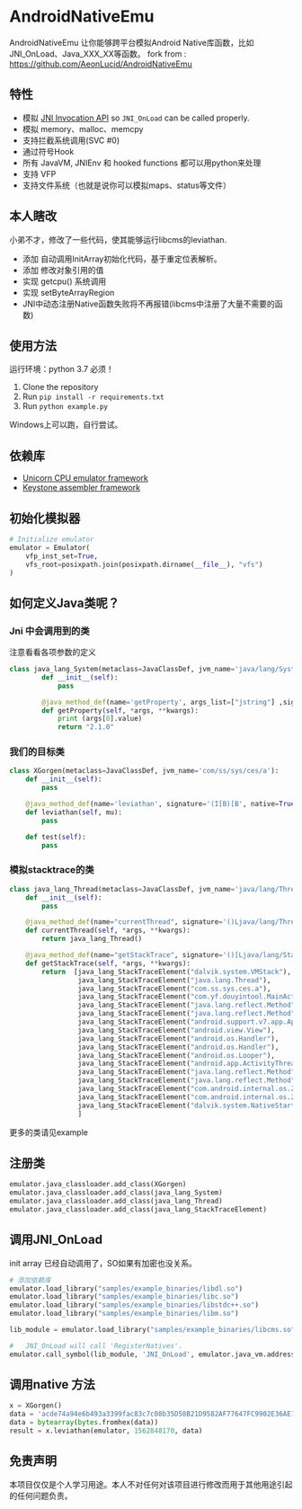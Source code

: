 # AndroidNativeEmu
AndroidNativeEmu 让你能够跨平台模拟Android Native库函数，比如JNI_OnLoad、Java_XXX_XX等函数。
fork from  : https://github.com/AeonLucid/AndroidNativeEmu

## 特性
- 模拟 [JNI Invocation API](https://docs.oracle.com/javase/7/docs/technotes/guides/jni/spec/invocation.html) so `JNI_OnLoad` can be called properly.
- 模拟 memory、malloc、memcpy
- 支持拦截系统调用(SVC #0)
- 通过符号Hook
- 所有 JavaVM, JNIEnv 和 hooked functions 都可以用python来处理
- 支持 VFP
- 支持文件系统（也就是说你可以模拟maps、status等文件）

## 本人瞎改
小弟不才，修改了一些代码，使其能够运行libcms的leviathan.
- 添加 自动调用InitArray初始化代码，基于重定位表解析。
- 添加 修改对象引用的值
- 实现 getcpu() 系统调用
- 实现  setByteArrayRegion
- JNI中动态注册Native函数失败将不再报错(libcms中注册了大量不需要的函数)

## 使用方法
运行环境：python 3.7 必须！
1. Clone the repository
2. Run `pip install -r requirements.txt`
3. Run `python example.py`

Windows上可以跑，自行尝试。


## 依赖库
- [Unicorn CPU emulator framework](https://github.com/unicorn-engine/unicorn)
- [Keystone assembler framework](https://github.com/keystone-engine/keystone)


## 初始化模拟器
```python
# Initialize emulator
emulator = Emulator(
    vfp_inst_set=True,
    vfs_root=posixpath.join(posixpath.dirname(__file__), "vfs")
)
```

## 如何定义Java类呢？

### Jni 中会调用到的类
注意看看各项参数的定义
```python
class java_lang_System(metaclass=JavaClassDef, jvm_name='java/lang/System'):
        def __init__(self):
            pass

        @java_method_def(name='getProperty', args_list=["jstring"] ,signature='(Ljava/lang/String;)Ljava/lang/String;', native=False)
        def getProperty(self, *args, **kwargs):
            print (args[0].value)
            return "2.1.0"
```
### 我们的目标类
```python
class XGorgen(metaclass=JavaClassDef, jvm_name='com/ss/sys/ces/a'):
    def __init__(self):
        pass

    @java_method_def(name='leviathan', signature='(I[B)[B', native=True)
    def leviathan(self, mu):
        pass

    def test(self):
        pass
```

### 模拟stacktrace的类
```python
class java_lang_Thread(metaclass=JavaClassDef, jvm_name='java/lang/Thread'):
    def __init__(self):
        pass

    @java_method_def(name="currentThread", signature='()Ljava/lang/Thread;', native=False)
    def currentThread(self, *args, **kwargs):
        return java_lang_Thread()

    @java_method_def(name="getStackTrace", signature='()[Ljava/lang/StackTraceElement;', native=False)
    def getStackTrace(self, *args, **kwargs):
        return  [java_lang_StackTraceElement("dalvik.system.VMStack"),
                 java_lang_StackTraceElement("java.lang.Thread"),
                 java_lang_StackTraceElement("com.ss.sys.ces.a"),
                 java_lang_StackTraceElement("com.yf.douyintool.MainActivity"),
                 java_lang_StackTraceElement("java.lang.reflect.Method"),
                 java_lang_StackTraceElement("java.lang.reflect.Method"),
                 java_lang_StackTraceElement("android.support.v7.app.AppCompatViewInflater$DeclaredOnClickListener"),
                 java_lang_StackTraceElement("android.view.View"),
                 java_lang_StackTraceElement("android.os.Handler"),
                 java_lang_StackTraceElement("android.os.Handler"),
                 java_lang_StackTraceElement("android.os.Looper"),
                 java_lang_StackTraceElement("android.app.ActivityThread"),
                 java_lang_StackTraceElement("java.lang.reflect.Method"),
                 java_lang_StackTraceElement("java.lang.reflect.Method"),
                 java_lang_StackTraceElement("com.android.internal.os.ZygoteInit$MethodAndArgsCaller"),
                 java_lang_StackTraceElement("com.android.internal.os.ZygoteInit"),
                 java_lang_StackTraceElement("dalvik.system.NativeStart")
                 ]
```
更多的类请见example

## 注册类
```python
emulator.java_classloader.add_class(XGorgen)
emulator.java_classloader.add_class(java_lang_System)
emulator.java_classloader.add_class(java_lang_Thread)
emulator.java_classloader.add_class(java_lang_StackTraceElement)
```

## 调用JNI_OnLoad
init array 已经自动调用了，SO如果有加密也没关系。
```python
# 添加依赖库
emulator.load_library("samples/example_binaries/libdl.so")
emulator.load_library("samples/example_binaries/libc.so")
emulator.load_library("samples/example_binaries/libstdc++.so")
emulator.load_library("samples/example_binaries/libm.so")

lib_module = emulator.load_library("samples/example_binaries/libcms.so")

#   JNI_OnLoad will call 'RegisterNatives'.
emulator.call_symbol(lib_module, 'JNI_OnLoad', emulator.java_vm.address_ptr, 0x00)

```

## 调用native 方法
```python
x = XGorgen()
data = 'acde74a94e6b493a3399fac83c7c08b35D58B21D9582AF77647FC9902E36AE70f9c001e9334e6e94916682224fbe4e5f00000000000000000000000000000000'
data = bytearray(bytes.fromhex(data))
result = x.leviathan(emulator, 1562848170, data)
```

## 免责声明
本项目仅仅是个人学习用途。本人不对任何对该项目进行修改而用于其他用途引起的任何问题负责。
